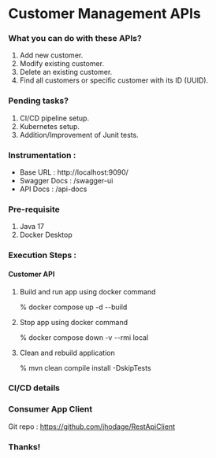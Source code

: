 # Customer Management APIs

### What you can do with these APIs?

1. Add new customer.
2. Modify existing customer.
3. Delete an existing customer.
4. Find all  customers or specific customer with its ID (UUID).

### Pending tasks?
1. CI/CD pipeline setup.
2. Kubernetes setup.
3. Addition/Improvement of Junit tests.

### Instrumentation :
- Base URL : http://localhost:9090/
- Swagger Docs : /swagger-ui
- API Docs : /api-docs

### Pre-requisite
1. Java 17
2. Docker Desktop

### Execution Steps :
#### Customer API
1. Build and run app using docker command

   % docker compose up -d --build
2. Stop app using docker command

   % docker compose down -v --rmi local
3. Clean and rebuild application

   % mvn clean compile install -DskipTests
### CI/CD  details

### Consumer App Client
Git repo : https://github.com/jhodage/RestApiClient

### Thanks!
